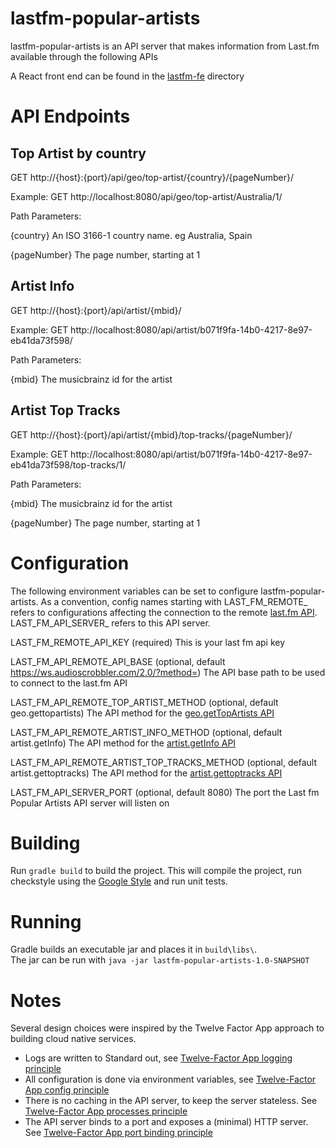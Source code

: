 # lastfm-popular-artists

lastfm-popular-artists is an API server that makes information from Last.fm available through the following APIs

A React front end can be found in the [lastfm-fe](lastfm-fe) directory

# API Endpoints

## Top Artist by country

GET http://{host}:{port}/api/geo/top-artist/{country}/{pageNumber}/

Example: GET http://localhost:8080/api/geo/top-artist/Australia/1/

Path Parameters: 

{country} An ISO 3166-1 country name. eg Australia, Spain

{pageNumber} The page number, starting at 1

## Artist Info

GET http://{host}:{port}/api/artist/{mbid}/

Example: GET http://localhost:8080/api/artist/b071f9fa-14b0-4217-8e97-eb41da73f598/

Path Parameters: 

{mbid} The musicbrainz id for the artist


## Artist Top Tracks

GET http://{host}:{port}/api/artist/{mbid}/top-tracks/{pageNumber}/

Example: GET http://localhost:8080/api/artist/b071f9fa-14b0-4217-8e97-eb41da73f598/top-tracks/1/

Path Parameters: 

{mbid} The musicbrainz id for the artist

{pageNumber} The page number, starting at 1

# Configuration 

The following environment variables can be set to configure lastfm-popular-artists. As a convention, config names 
starting with LAST_FM_REMOTE_ refers to configurations affecting the connection 
to the remote [last.fm API](http://www.last.fm/api/intro).  LAST_FM_API_SERVER_ refers to this API server.  

LAST_FM_REMOTE_API_KEY (required) This is your last fm api key

LAST_FM_API_REMOTE_API_BASE (optional, default https://ws.audioscrobbler.com/2.0/?method=) The API base path to be used
to connect to the last.fm API

LAST_FM_API_REMOTE_TOP_ARTIST_METHOD (optional, default geo.gettopartists) The API method for the 
[geo.getTopArtists API](http://www.last.fm/api/show/geo.getTopArtists)

LAST_FM_API_REMOTE_ARTIST_INFO_METHOD (optional, default artist.getInfo) The API method for the 
[artist.getInfo API](http://www.last.fm/api/show/artist.getInfo)

LAST_FM_API_REMOTE_ARTIST_TOP_TRACKS_METHOD (optional, default artist.gettoptracks) The API method for the 
[artist.gettoptracks API](http://www.last.fm/api/show/artist.gettoptracks)


LAST_FM_API_SERVER_PORT (optional, default 8080) The port the Last fm Popular Artists API server will listen on


# Building 

Run `gradle build` to build the project. This will compile the project, run checkstyle 
using the [Google Style](config/checkstyle/checkstyle.xml) and run unit tests. 

# Running

Gradle builds an executable jar and places it in `build\libs\`.  
The jar can be run with `java -jar lastfm-popular-artists-1.0-SNAPSHOT`

# Notes

Several design choices were inspired by the Twelve Factor App approach to building cloud native services. 

- Logs are written to Standard out, see [Twelve-Factor App logging principle](https://12factor.net/logs)
- All configuration is done via environment variables, see [Twelve-Factor App config principle](https://12factor.net/config)
- There is no caching in the API server, to keep the server stateless. See [Twelve-Factor App processes principle](https://12factor.net/processes)
- The API server binds to a port and exposes a (minimal) HTTP server. See [Twelve-Factor App port binding principle](https://12factor.net/port-binding) 
